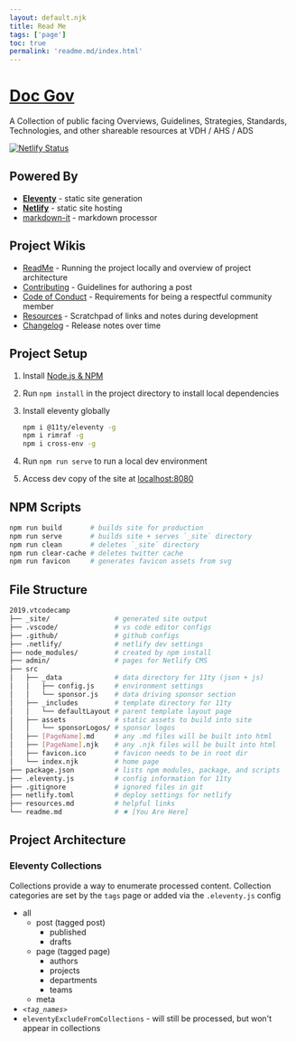 ```yaml
---
layout: default.njk
title: Read Me
tags: ['page']
toc: true
permalink: 'readme.md/index.html'
---
```


# [Doc Gov](https://docgov.dev)

A Collection of public facing Overviews, Guidelines, Strategies, Standards, Technologies, and other shareable resources at VDH / AHS / ADS

[![Netlify Status](https://api.netlify.com/api/v1/badges/9f4b70bd-ec3e-4e7e-b036-4446fbcd4b74/deploy-status)](https://app.netlify.com/sites/open-sourced/deploys)

## Powered By

* [**Eleventy**](https://www.11ty.io) - static site generation
* [**Netlify**](https://www.netlify.com/) - static site hosting
* [markdown-it](https://github.com/markdown-it/markdown-it) - markdown processor

## Project Wikis

* [ReadMe](/readme.md) - Running the project locally and overview of project architecture
* [Contributing](/contributing.md) - Guidelines for authoring a post
* [Code of Conduct](/code_of_conduct.md) - Requirements for being a respectful community member
* [Resources](/resources.md) - Scratchpad of links and notes during development
* [Changelog](/changelog.md) - Release notes over time

## Project Setup

1. Install [Node.js & NPM](https://nodejs.org/en/download/)
2. Run `npm install` in the project directory to install local dependencies
3. Install eleventy globally

    ```bash
    npm i @11ty/eleventy -g
    npm i rimraf -g
    npm i cross-env -g
    ```

4. Run `npm run serve` to run a local dev environment
5. Access dev copy of the site at [localhost:8080](http://localhost:8080)

## NPM Scripts

```bash
npm run build       # builds site for production
npm run serve       # builds site + serves `_site` directory
npm run clean       # deletes `_site` directory
npm run clear-cache # deletes twitter cache
npm run favicon     # generates favicon assets from svg
```


## File Structure

``` bash
2019.vtcodecamp
├── _site/                # generated site output
├── .vscode/              # vs code editor configs
├── .github/              # github configs
├── .netlify/             # netlify dev settings
├── node_modules/         # created by npm install
├── admin/                # pages for Netlify CMS
├── src
│   ├── _data             # data directory for 11ty (json + js)
│   │   ├── config.js     # environment settings
│   │   └── sponsor.js    # data driving sponsor section
│   ├── _includes         # template directory for 11ty
│   │   └── defaultLayout # parent template layout page
│   ├── assets            # static assets to build into site
│   │   └── sponsorLogos/ # sponsor logos
│   ├── [PageName].md     # any .md files will be built into html
│   ├── [PageName].njk    # any .njk files will be built into html
│   ├── favicon.ico       # favicon needs to be in root dir
│   └── index.njk         # home page
├── package.json          # lists npm modules, package, and scripts
├── .eleventy.js          # config information for 11ty
├── .gitignore            # ignored files in git
├── netlify.toml          # deploy settings for netlify
├── resources.md          # helpful links
└── readme.md             # 🟊 [You Are Here]
```


## Project Architecture

### Eleventy Collections

Collections provide a way to enumerate processed content.  Collection categories are set by the `tags` page or added via the `.eleventy.js` config

* all
  * post (tagged post)
    * published
    * drafts
  * page (tagged page)
    * authors
    * projects
    * departments
    * teams
  * meta
* *`<tag_names>`*
* `eleventyExcludeFromCollections` - will still be processed, but won't appear in collections
